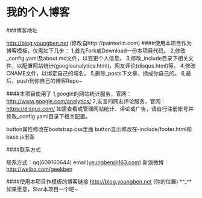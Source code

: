 我的个人博客
================

###博客地址

http://blog.youngben.net
(修改自http://painterlin.com)
####使用本项目作为博客模板，仅需如下几步：
1,首先Fork或Download一份本项目代码。
2,修改_config.yaml及about.md文件，以变更个人信息。
3,修改_include目录下相关文件，以配置网站统计(googleanalytics.html)，网友评论(disqus.html)等。
4,修改CNAME文件，以绑定自己的域名。
5,删除_posts下文章，换成你自己的。
6,最后，push到你自己的博客Repo~

####本项目使用了
1,google的网站统计服务，官网：http://www.google.com/analytics/
2,友言的网友评论服务，官网：https://disqus.com/
如需查看或管理网站统计、评论或广告，请自行注册帐号并修改_config.yaml目录下相关配置。

button属性修改在bootstrap.css里面
button显示修改在-include/footer.html和base.js里面

####联系方式

联系方式：qq(609160644)
email(yeungben@163.com)
新浪微博：http://weibo.com/geekben


####使用本项目作模板的博客链接
http://blog.youngben.net
(你的位置)
 *^_^*如果愿意，Star本项目一个吧~



